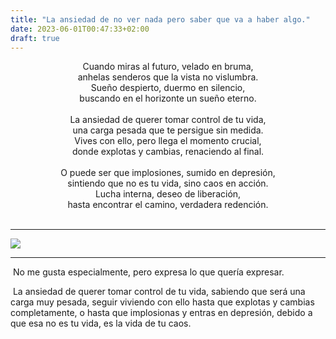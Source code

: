 ```yaml
---
title: "La ansiedad de no ver nada pero saber que va a haber algo."
date: 2023-06-01T00:47:33+02:00
draft: true
---
```

<center>Cuando miras al futuro, velado en bruma,<br>anhelas senderos que la vista no vislumbra.<br>Sueño despierto, duermo en silencio,<br>buscando en el horizonte un sueño eterno.<br><br></center>

<center>La ansiedad de querer tomar control de tu vida,<br>una carga pesada que te persigue sin medida.<br>Vives con ello, pero llega el momento crucial,<br>donde explotas y cambias, renaciendo al final.<br><br></center>

<center>O puede ser que implosiones, sumido en depresión,<br>sintiendo que no es tu vida, sino caos en acción.<br>Lucha interna, deseo de liberación,<br>hasta encontrar el camino, verdadera redención.<br><br></center>

---

![](https://cdn.some.pics/m1n/6477e5605b8da.jpg)

---

​	No me gusta especialmente, pero expresa lo que quería expresar.

​	La ansiedad de querer tomar control de tu vida, sabiendo que será una  carga muy pesada, seguir viviendo con ello hasta que explotas y cambias  completamente, o hasta que implosionas y entras en depresión, debido a  que esa no es tu vida, es la vida de tu caos.
